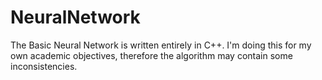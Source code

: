 # NeuralNetwork

The Basic Neural Network is written entirely in C++. I'm doing this for my own academic objectives, therefore the algorithm may contain some inconsistencies. 
